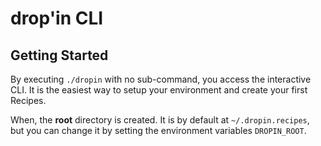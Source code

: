 # drop'in CLI

## Getting Started

By executing `./dropin` with no sub-command, you access the interactive CLI. It
is the easiest way to setup your environment and create your first Recipes.

When, the **root** directory is created. It is by default at
`~/.dropin.recipes`, but you can change it by setting the environment
variables `DROPIN_ROOT`. 


